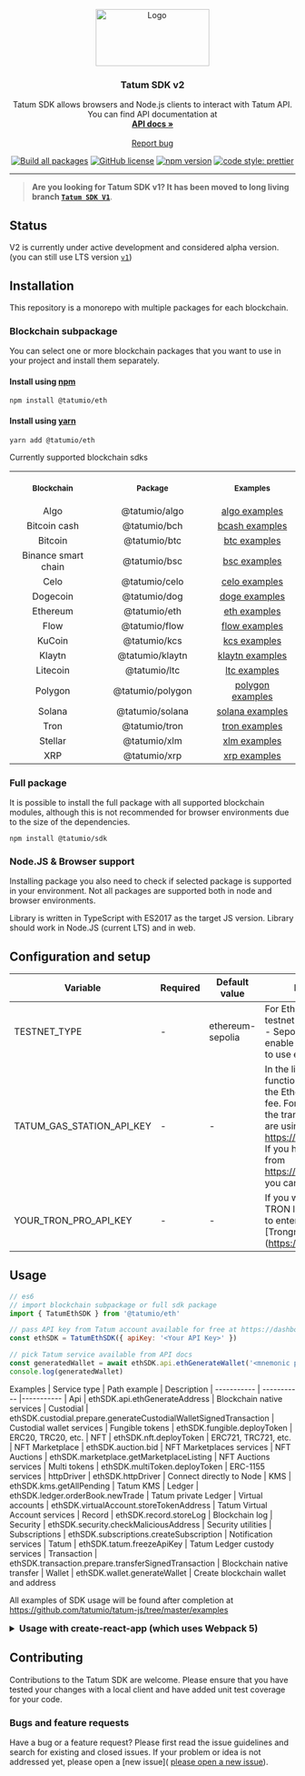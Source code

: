 <p align="center">
  <a href="https://tatum.io/">
    <img src="https://tatum.io/images/Light.svg" alt="Logo" width="200" height="100">
  </a>
</p>

<h3 align="center">Tatum SDK v2</h3>

<p align="center">
  Tatum SDK allows browsers and Node.js clients to interact with Tatum API. You can find API documentation at
  <br>
  <a href="https://tatum.io/apidoc"><strong>API docs »</strong></a>
  <br>
  <br>
  <a href="https://github.com/tatumio/tatum-js/issues/new?assignees=-&labels=bug&template=bug_report.yml">Report bug</a>
</p>

<div align="center">

<a href="">[![Build all packages](https://github.com/tatumio/tatum-js/actions/workflows/build.yaml/badge.svg?branch=master)](https://github.com/tatumio/tatum-js/actions/workflows/build.yaml)</a>
<a href="">[![GitHub license](https://img.shields.io/npm/dm/@tatumio/tatum)](https://img.shields.io/npm/dm/@tatumio/tatum)</a>
<a href="">[![npm version](https://img.shields.io/npm/v/@tatumio/sdk.svg?style=flat-square)](https://www.npmjs.com/package/@tatumio/sdk)</a>
<a href="">[![code style: prettier](https://img.shields.io/badge/code_style-prettier-ff69b4.svg)](https://github.com/prettier/prettier)</a>

</div>

<hr>

> **Are you looking for Tatum SDK v1? It has been moved to long living branch [`Tatum SDK V1`](https://github.com/tatumio/tatum-js/tree/v1)**.

## Status

V2 is currently under active development and considered alpha version. (you can still use LTS version [`v1`](https://github.com/tatumio/tatum-js/tree/v1))

## Installation

This repository is a monorepo with multiple packages for each blockchain.

### Blockchain subpackage

You can select one or more blockchain packages that you want to use in your project and install them separately.

#### Install using [npm](https://www.npmjs.com/)

```console
npm install @tatumio/eth
```

#### Install using [yarn](https://yarnpkg.com/)

```console
yarn add @tatumio/eth
```

Currently supported blockchain sdks

<table>
  <!-- Header -->
  <tr>
    <th align="center">
      <img width="294" height="1">
      <p> 
        <small>Blockchain</small>
      </p>
    </th>
    <th align="center">
      <img width="294" height="1">
      <p>
        <small>Package</small>
      </p>
    </th>
    <th align="center">
      <img width="294" height="1">
      <p>
        <small>Examples</small>
      </p>
    </th>
  </tr>
  <!-- Rows -->
  <tr>
    <td align="center">Algo</td>
    <td align="center">@tatumio/algo</td>
    <td align="center"><a href='https://github.com/tatumio/tatum-js/tree/master/examples/algo-example'>algo examples</a></td>
  </tr>
  <tr>
    <td align="center">Bitcoin cash</td>
    <td align="center">@tatumio/bch</td>
    <td align="center"><a href='https://github.com/tatumio/tatum-js/tree/master/examples/bch-example'>bcash examples</a></td>
  </tr>
  <tr>
    <td align="center">Bitcoin</td>
    <td align="center">@tatumio/btc</td>
    <td align="center"><a href='https://github.com/tatumio/tatum-js/tree/master/examples/btc-example'>btc examples</a></td>
  </tr>
  <tr>
    <td align="center">Binance smart chain</td>
    <td align="center">@tatumio/bsc</td>
    <td align="center"><a href='https://github.com/tatumio/tatum-js/tree/master/examples/bsc-example'>bsc examples</a></td>
  </tr>
  <tr>
    <td align="center">Celo</td>
    <td align="center">@tatumio/celo</td>
    <td align="center"><a href='https://github.com/tatumio/tatum-js/tree/master/examples/celo-example'>celo examples</a></td>
  </tr>
  <tr>
    <td align="center">Dogecoin</td>
    <td align="center">@tatumio/dog</td>
    <td align="center"><a href='https://github.com/tatumio/tatum-js/tree/master/examples/doge-example'>doge examples</a></td>
  </tr>
  <tr>
    <td align="center">Ethereum</td>
    <td align="center">@tatumio/eth</td>
    <td align="center"><a href='https://github.com/tatumio/tatum-js/tree/master/examples/eth-example'>eth examples</a></td>
  </tr>
  <tr>
    <td align="center">Flow</td>
    <td align="center">@tatumio/flow</td>
    <td align="center"><a href='https://github.com/tatumio/tatum-js/tree/master/examples/flow-example'>flow examples</a></td>
  </tr>
  <tr>
    <td align="center">KuCoin</td>
    <td align="center">@tatumio/kcs</td>
    <td align="center"><a href='https://github.com/tatumio/tatum-js/tree/master/examples/kcs-example'>kcs examples</a></td>
  </tr>
  <tr>
    <td align="center">Klaytn</td>
    <td align="center">@tatumio/klaytn</td>
    <td align="center"><a href='https://github.com/tatumio/tatum-js/tree/master/examples/klaytn-example'>klaytn examples</a></td>
  </tr>
  <tr>
    <td align="center">Litecoin</td>
    <td align="center">@tatumio/ltc</td>
    <td align="center"><a href='https://github.com/tatumio/tatum-js/tree/master/examples/ltc-example'>ltc examples</a></td>
  </tr>
  <tr>
    <td align="center">Polygon</td>
    <td align="center">@tatumio/polygon</td>
    <td align="center"><a href='https://github.com/tatumio/tatum-js/tree/master/examples/polygon-example'>polygon examples</a></td>
  </tr>
  <tr>
    <td align="center">Solana</td>
    <td align="center">@tatumio/solana</td>
    <td align="center"><a href='https://github.com/tatumio/tatum-js/tree/master/examples/solana-example'>solana examples</a></td>
  </tr>
  <tr>
    <td align="center">Tron</td>
    <td align="center">@tatumio/tron</td>
    <td align="center"><a href='https://github.com/tatumio/tatum-js/tree/master/examples/tron-example'>tron examples</a></td>
  </tr>
  <tr>
    <td align="center">Stellar</td>
    <td align="center">@tatumio/xlm</td>
    <td align="center"><a href='https://github.com/tatumio/tatum-js/tree/master/examples/xlm-example'>xlm examples</a></td>
  </tr>
  <tr>
    <td align="center">XRP</td>
    <td align="center">@tatumio/xrp</td>
    <td align="center"><a href='https://github.com/tatumio/tatum-js/tree/master/examples/xrp-example'>xrp examples</a></td>
  </tr>
</table>

### Full package

It is possible to install the full package with all supported blockchain modules, although this is not recommended for browser environments due to the size of the dependencies.

```console
npm install @tatumio/sdk
```

### Node.JS & Browser support

Installing package you also need to check if selected package is supported in your environment. Not all packages are supported both in node and browser environments.

Library is written in TypeScript with ES2017 as the target JS version. Library should work in Node.JS (current LTS) and in web.

## Configuration and setup

| Variable                  | Required | Default value    | Description                                                                                                                                                                                                                                   |
| ------------------------- | -------- | ---------------- | --------------------------------------------------------------------------------------------------------------------------------------------------------------------------------------------------------------------------------------------- |
| TESTNET_TYPE              | -        | ethereum-sepolia | For Ethereum, there are 2 testnet chains supported - Sepolia and Goerli. To enable Goerli, you need to use ethereum-goerli.                                                                                                                   |
| TATUM_GAS_STATION_API_KEY | -        | -                | In the library, there are functions for estimating the Ethereum transaction fee. For the estimation of the transaction fee, we are using https://ethgasstation.info. If you have your API key from https://ethgasstation.info you can use it. |
| YOUR_TRON_PRO_API_KEY     | -        | -                | If you want to work with TRON locally, you need to enter API Key for [Trongrid] (https://trongrid.io).                                                                                                                                        |

## Usage

```js
// es6
// import blockchain subpackage or full sdk package
import { TatumEthSDK } from '@tatumio/eth'

// pass API key from Tatum account available for free at https://dashboard.tatum.io/
const ethSDK = TatumEthSDK({ apiKey: '<Your API Key>' })

// pick Tatum service available from API docs
const generatedWallet = await ethSDK.api.ethGenerateWallet('<mnemonic phrase>')
console.log(generatedWallet)
```

Examples
| Service type | Path example | Description
| ----------- | ----------- |-----------
| Api | ethSDK.api.ethGenerateAddress | Blockchain native services
| Custodial | ethSDK.custodial.prepare.generateCustodialWalletSignedTransaction | Custodial wallet services
| Fungible tokens | ethSDK.fungible.deployToken | ERC20, TRC20, etc.
| NFT | ethSDK.nft.deployToken | ERC721, TRC721, etc.
| NFT Marketplace | ethSDK.auction.bid | NFT Marketplaces services
| NFT Auctions | ethSDK.marketplace.getMarketplaceListing | NFT Auctions services
| Multi tokens | ethSDK.multiToken.deployToken | ERC-1155 services
| httpDriver | ethSDK.httpDriver | Connect directly to Node
| KMS | ethSDK.kms.getAllPending | Tatum KMS
| Ledger | ethSDK.ledger.orderBook.newTrade | Tatum private Ledger
| Virtual accounts | ethSDK.virtualAccount.storeTokenAddress | Tatum Virtual Account services
| Record | ethSDK.record.storeLog | Blockchain log
| Security | ethSDK.security.checkMaliciousAddress | Security utilities
| Subscriptions | ethSDK.subscriptions.createSubscription | Notification services
| Tatum | ethSDK.tatum.freezeApiKey | Tatum Ledger custody services
| Transaction | ethSDK.transaction.prepare.transferSignedTransaction | Blockchain native transfer
| Wallet | ethSDK.wallet.generateWallet | Create blockchain wallet and address

All examples of SDK usage will be found after completion at https://github.com/tatumio/tatum-js/tree/master/examples

<details>
  <summary style='font-size: 16px; font-weight: bold'>Usage with create-react-app (which uses Webpack 5)</summary>

Webpack v5 introduced breaking changes to Web3 library used in Tatum blockchain services. To enable Tatum SDK in React apps you need to follow workaround as per [stackoverflow discussion](https://stackoverflow.com/questions/66952972/cannot-add-web3-to-react-project)

#### 1. Install additional dependencies

```console
yarn add -D node-polyfill-webpack-plugin
yarn add -D react-app-rewired
```

#### 2. Copy [config-overrides.js](https://github.com/npwork/create-react-app-with-webpack5/blob/main/config-overrides.js) to your project (next to package.json)

#### 3. Add browserify dependencies to `package.json`

```json
"assert": "npm:assert",
"crypto": "npm:crypto-browserify",
"http": "npm:http-browserify",
"https": "npm:https-browserify",
"os": "npm:os-browserify",
"stream": "npm:stream-browserify",
"url": "npm:url",
...

```

#### 4. Replace `scripts` block in your `package.json`

```json
"scripts": {
    "start": "react-app-rewired start",
    "build": "react-app-rewired build",
    "test": "react-app-rewired test",
    "eject": "react-app-rewired eject"
},
```

</details>

## Contributing

Contributions to the Tatum SDK are welcome. Please ensure
that you have tested your changes with a local client and have added unit test
coverage for your code.

### Bugs and feature requests

Have a bug or a feature request? Please first read the issue guidelines and search for existing and closed issues. If your problem or idea is not addressed yet, please open a [new issue]( [please open a new issue](https://github.com/tatumio/tatum-js/issues/new/choose)).
